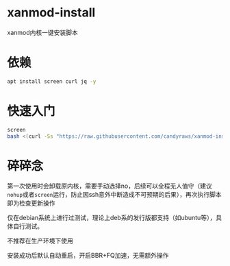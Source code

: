 # xanmod-install
xanmod内核一键安装脚本
# 依赖
```bash
apt install screen curl jq -y
```
# 快速入门
```bash
screen
bash <(curl -Ss "https://raw.githubusercontent.com/candyraws/xanmod-install/main/xanmod.sh")
```
# 碎碎念
第一次使用时会卸载原内核，需要手动选择no，后续可以全程无人值守（建议`nohup`或者`screen`运行，防止因ssh意外中断造成不可预期的后果），再次执行脚本即为检查更新操作

仅在debian系统上进行过测试，理论上deb系的发行版都支持（如ubuntu等），具体自行测试。

不推荐在生产环境下使用

安装成功后默认自动重启，开启BBR+FQ加速，无需额外操作
